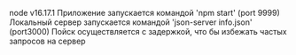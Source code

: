 node v16.17.1
Приложение запускается командой 'npm start' (port 9999)
Локальный сервер запускается командой 'json-server info.json' (port3000)
Пойск осуществляется с задержкой, что бы избежать частых запросов на сервер
